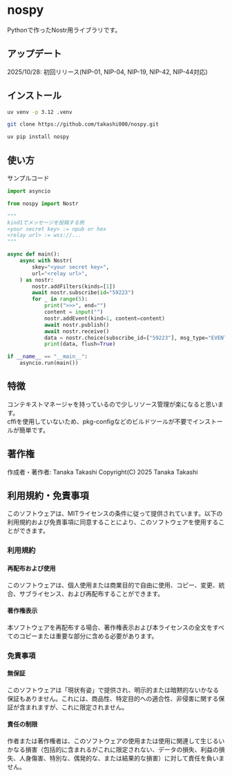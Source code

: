 # nospy

Pythonで作ったNostr用ライブラリです。

## アップデート

2025/10/28: 初回リリース(NIP-01, NIP-04, NIP-19, NIP-42, NIP-44対応)

## インストール

```sh
uv venv -p 3.12 .venv
```

```sh
git clone https://github.com/takashi000/nospy.git
```

```sh
uv pip install nospy
```

## 使い方

サンプルコード

```python
import asyncio

from nospy import Nostr

"""
kind1でメッセージを投稿する例
<your secret key> := npub or hex
<relay url> := wss://...
"""

async def main():
    async with Nostr(
        skey="<your secret key>",
        url="<relay url>",
    ) as nostr:
        nostr.addFilters(kinds=[1])
        await nostr.subscribe(id="59223")
        for _ in range(5):
            print(">>>", end="")
            content = input("")
            nostr.addEvent(kind=1, content=content)
            await nostr.publish()
            await nostr.receive()
            data = nostr.choice(subscribe_id=["59223"], msg_type="EVENT", num=-1)
            print(data, flush=True)

if __name__ == "__main__":
    asyncio.run(main())
```

## 特徴

コンテキストマネージャを持っているので少しリソース管理が楽になると思います。\
cffiを使用していないため、pkg-configなどのビルドツールが不要でインストールが簡単です。

## 著作権

作成者・著作者: Tanaka Takashi
Copyright(C) 2025 Tanaka Takashi

## 利用規約・免責事項

このソフトウェアは、MITライセンスの条件に従って提供されています。以下の利用規約および免責事項に同意することにより、このソフトウェアを使用することができます。

### 利用規約

#### 再配布および使用

このソフトウェアは、個人使用または商業目的で自由に使用、コピー、変更、統合、サブライセンス、および再配布することができます。

#### 著作権表示

本ソフトウェアを再配布する場合、著作権表示および本ライセンスの全文をすべてのコピーまたは重要な部分に含める必要があります。

### 免責事項

#### 無保証

このソフトウェアは「現状有姿」で提供され、明示的または暗黙的ないかなる保証もありません。これには、商品性、特定目的への適合性、非侵害に関する保証が含まれますが、これに限定されません。

#### 責任の制限

作者または著作権者は、このソフトウェアの使用または使用に関連して生じるいかなる損害（包括的に含まれるがこれに限定されない、データの損失、利益の損失、人身傷害、特別な、偶発的な、または結果的な損害）に対して責任を負いません。


